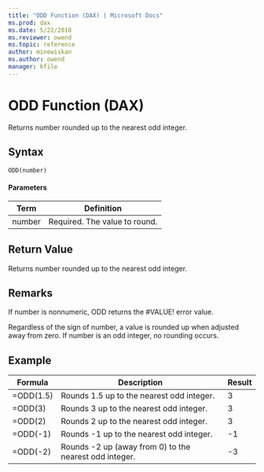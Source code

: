 ```yaml
---
title: "ODD Function (DAX) | Microsoft Docs"
ms.prod: dax
ms.date: 5/22/2018
ms.reviewer: owend
ms.topic: reference
author: minewiskan
ms.author: owend
manager: kfile
---
```

# ODD Function (DAX)
Returns number rounded up to the nearest odd integer.  
  
## Syntax  
  
```dax
ODD(number)  
```
  
#### Parameters  
  
|Term|Definition|  
|--------|--------------|  
|number|Required. The value to round.|  
  
## Return Value  
Returns number rounded up to the nearest odd integer.  
  
## Remarks  
If number is nonnumeric, ODD returns the #VALUE! error value.  
  
Regardless of the sign of number, a value is rounded up when adjusted away from zero. If number is an odd integer, no rounding occurs.  
  
## Example  
  
|Formula|Description|Result|  
|-----------|---------------|----------|  
|=ODD(1.5)|Rounds 1.5 up to the nearest odd integer.|3|  
|=ODD(3)|Rounds 3 up to the nearest odd integer.|3|  
|=ODD(2)|Rounds 2 up to the nearest odd integer.|3|  
|=ODD(-1)|Rounds -1 up to the nearest odd integer.|-1|  
|=ODD(-2)|Rounds -2 up (away from 0) to the nearest odd integer.|-3|  
  
